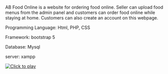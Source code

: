 AB Food Online is a website for ordering food online. Seller can upload food menus from the admin panel and customers can order food online while staying at home. Customers can also create an account on this webpage.

Programming Language: Html, PHP, CSS

Framework: bootstrap 5

Database: Mysql

server: xampp

[![Click to play](https://img.youtube.com/vi/IJuFk8BPOrc/0.jpg)](https://www.youtube.com/watch?v=IJuFk8BPOrc)


